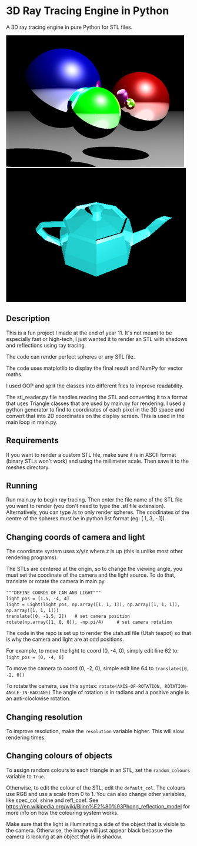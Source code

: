 # 3D Ray Tracing Engine in Python
A 3D ray tracing engine in pure Python for STL files.

![Example of 3 spheres](https://github.com/AdaWat/3D-Ray-Tracing-Engine/blob/a95d99ce2aa37715e3cba55c952e12701bf38806/images/ray_tracing_8.png)
![Example render of Utah teapot](https://github.com/AdaWat/3D-Ray-Tracing-Engine/blob/7ef09248dd10679b8f39653bea1a0dfd728fca97/images/utah%20teapot.png)

## Description
This is a fun project I made at the end of year 11. It's not meant to be especially fast or high-tech, I just wanted it to render an STL with shadows and reflections 
using ray tracing.

The code can render perfect spheres or any STL file. 

The code uses matplotlib to display the final result and NumPy for vector maths.

I used OOP and split the classes into different files to improve readability.

The stl_reader.py file handles reading the STL and converting it to a format that uses Triangle classes that are used by main.py for rendering.
I used a python generator to find to coordinates of each pixel in the 3D space and convert that into 2D coordinates on the display screen. This is used in the main loop in main.py.

## Requirements
If you want to render a custom STL file, make sure it is in ASCII format (binary STLs won't work) and using the millimeter scale. Then save it to the meshes directory.


## Running
Run main.py to begin ray tracing. Then enter the file name of the STL file you want to render (you don't need to type the .stl file extension).
Alternatively, you can type /s to only render spheres. The coodinates of the centre of the spheres must be in python list format (eg: [.1, 3, -.1]).

## Changing coords of camera and light
The coordinate system uses x/y/z where z is up (this is unlike most other rendering programs).

The STLs are centered at the origin, so to change the viewing angle, you must set the coodinate of the camera and the light source.
To do that, translate or rotate the camera in main.py.

```
"""DEFINE COORDS OF CAM AND LIGHT"""
light_pos = [1.5, -4, 4]
light = Light(light_pos, np.array([1, 1, 1]), np.array([1, 1, 1]), np.array([1, 1, 1]))
translate([0, -1.5, 2])   # set camera position
rotate(np.array([1, 0, 0]), -np.pi/4)     # set camera rotation
```
The code in the repo is set up to render the utah.stl file (Utah teapot) so that is why the camera and light are at odd positions.


For example, to move the light to coord (0, -4, 0), simply edit line 62 to: ```light_pos = [0, -4, 0]```

To move the camera to coord (0, -2, 0), simple edit line 64 to ```translate([0, -2, 0])```

To rotate the camera, use this syntax: ```rotate(AXIS-OF-ROTATION, ROTATION-ANGLE-IN-RADIANS)```
The angle of rotation is in radians and a positive angle is an anti-clockwise rotation.

## Changing resolution
To improve resolution, make the ```resolution``` variable higher.
This will slow rendering times.

## Changing colours of objects
To assign random colours to each triangle in an STL, set the ```random_colours``` variable to ```True```.

Otherwise, to edit the colour of the STL, edit the ```default_col```. The colours use RGB and use a scale from 0 to 1.
You can also change other variables, like spec_col, shine and refl_coef. See https://en.wikipedia.org/wiki/Blinn%E2%80%93Phong_reflection_model for more info on how the colouring
system works.

Make sure that the light is illuminating a side of the object that is visible to the camera. Otherwise, the image will just appear black becasue the camera is looking at an
object that is in shadow.
